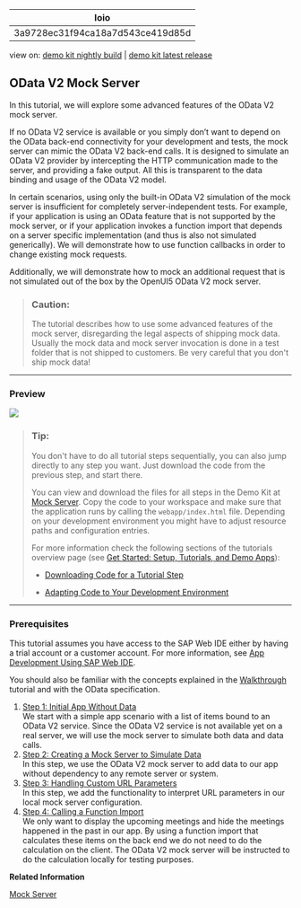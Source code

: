 <!-- loio3a9728ec31f94ca18a7d543ce419d85d -->

| loio |
| -----|
| 3a9728ec31f94ca18a7d543ce419d85d |

<div id="loio">

view on: [demo kit nightly build](https://openui5nightly.hana.ondemand.com/#/topic/3a9728ec31f94ca18a7d543ce419d85d) | [demo kit latest release](https://openui5.hana.ondemand.com/#/topic/3a9728ec31f94ca18a7d543ce419d85d)</div>

## OData V2 Mock Server

In this tutorial, we will explore some advanced features of the OData V2 mock server.

If no OData V2 service is available or you simply don’t want to depend on the OData back-end connectivity for your development and tests, the mock server can mimic the OData V2 back-end calls. It is designed to simulate an OData V2 provider by intercepting the HTTP communication made to the server, and providing a fake output. All this is transparent to the data binding and usage of the OData V2 model.

In certain scenarios, using only the built-in OData V2 simulation of the mock server is insufficient for completely server-independent tests. For example, if your application is using an OData feature that is not supported by the mock server, or if your application invokes a function import that depends on a server specific implementation \(and thus is also not simulated generically\). We will demonstrate how to use function callbacks in order to change existing mock requests.

Additionally, we will demonstrate how to mock an additional request that is not simulated out of the box by the OpenUI5 OData V2 mock server.

> ### Caution:  
> The tutorial describes how to use some advanced features of the mock server, disregarding the legal aspects of shipping mock data. Usually the mock data and mock server invocation is done in a test folder that is not shipped to customers. Be very careful that you don't ship mock data!

***

### Preview

 ![](loio55edd9fa2cc24f398a9373d6d497d3e4_HiRes.png) 

> ### Tip:  
> You don't have to do all tutorial steps sequentially, you can also jump directly to any step you want. Just download the code from the previous step, and start there.
> 
> You can view and download the files for all steps in the Demo Kit at [Mock Server](https://openui5.hana.ondemand.com/explored.html#/entity/sap.ui.core.tutorial.mockserver/samples). Copy the code to your workspace and make sure that the application runs by calling the `webapp/index.html` file. Depending on your development environment you might have to adjust resource paths and configuration entries.
> 
> For more information check the following sections of the tutorials overview page \(see [Get Started: Setup, Tutorials, and Demo Apps](Get_Started_Setup_Tutorials_and_Demo_Apps_8b49fc1.md)\):
> 
> -   [Downloading Code for a Tutorial Step](Get_Started_Setup_Tutorials_and_Demo_Apps_8b49fc1.md#loio8b49fc198bf04b2d9800fc37fecbb218__tutorials_download)
> 
> -   [Adapting Code to Your Development Environment](Get_Started_Setup_Tutorials_and_Demo_Apps_8b49fc1.md#loio8b49fc198bf04b2d9800fc37fecbb218__tutorials_adaptation)

***

### Prerequisites

This tutorial assumes you have access to the SAP Web IDE either by having a trial account or a customer account. For more information, see [App Development Using SAP Web IDE](App_Development_Using_SAP_Web_IDE_13ced94.md).

You should also be familiar with the concepts explained in the [Walkthrough](Walkthrough_3da5f4b.md) tutorial and with the OData specification.

1.  [Step 1: Initial App Without Data](Step_1_Initial_App_Without_Data_7a78f1b.md "We start with a simple app scenario with a list of items bound to an OData V2 service. Since the OData V2 service is not available yet on
		a real server, we will use the mock server to simulate both data and data calls. ")  
We start with a simple app scenario with a list of items bound to an OData V2 service. Since the OData V2 service is not available yet on a real server, we will use the mock server to simulate both data and data calls.
2.  [Step 2: Creating a Mock Server to Simulate Data](Step_2_Creating_a_Mock_Server_to_Simulate_Data_50897de.md "In this step, we use the OData V2 mock server to add data to our app without dependency to any remote server or system.")  
In this step, we use the OData V2 mock server to add data to our app without dependency to any remote server or system.
3.  [Step 3: Handling Custom URL Parameters](Step_3_Handling_Custom_URL_Parameters_46c1ca4.md "In this step, we add the functionality to interpret URL parameters in our local mock
		server configuration.")  
In this step, we add the functionality to interpret URL parameters in our local mock server configuration.
4.  [Step 4: Calling a Function Import](Step_4_Calling_a_Function_Import_95e5b87.md "We only want to display the upcoming meetings and hide the meetings happened in the past in our app. By using a function import that
		calculates these items on the back end we do not need to do the calculation on the client. The OData V2 mock server will be instructed to do
		the calculation locally for testing purposes.")  
We only want to display the upcoming meetings and hide the meetings happened in the past in our app. By using a function import that calculates these items on the back end we do not need to do the calculation on the client. The OData V2 mock server will be instructed to do the calculation locally for testing purposes.

**Related Information**  


[Mock Server](Mock_Server_69d3cbd.md "A mock server mimics one or more back-end services. It is used to simplify integration testing and to decouple UI development from service development. By using a mock server you can develop and test the UI even if the service in the back end is incomplete or unstable.")

